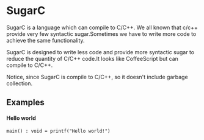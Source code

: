 # SugarC
SugarC is a language which can compile to C/C++.
We all known that c/c++ provide very few syntactic sugar.Sometimes we have to write more code to achieve the same functionality.

SugarC is designed to write less code and provide more syntactic sugar to reduce the quantity of C/C++ code.It looks like CoffeeScript but can compile to C/C++.

Notice, since SugarC is compile to C/C++, so it doesn't include garbage collection.

## Examples

#### Hello world
```
main() : void = printf("Hello world!") 
``` 
